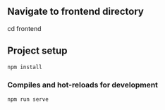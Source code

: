 ## Navigate to frontend directory

cd frontend 

## Project setup
```
npm install
```

### Compiles and hot-reloads for development
```
npm run serve
```

